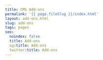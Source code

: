 ```yaml
---
title: CMS Add-ons
permalink: '{{ page.fileSlug }}/index.html'
layout: add-ons.html
slug: add-ons
tags: pages
seo:
  noindex: false
  title: Add-ons
  og:title: Add-ons
  twitter:title: Add-ons
---
```



